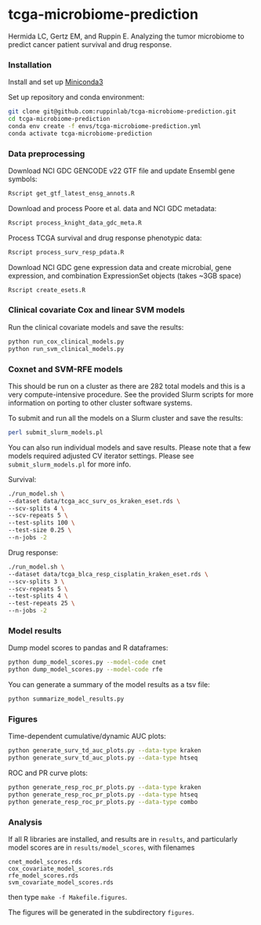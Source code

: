 # tcga-microbiome-prediction

Hermida LC, Gertz EM, and Ruppin E. Analyzing the tumor microbiome to predict
cancer patient survival and drug response.

### Installation

Install and set up [Miniconda3](https://docs.conda.io/en/latest/miniconda.html)

Set up repository and conda environment:

```bash
git clone git@github.com:ruppinlab/tcga-microbiome-prediction.git
cd tcga-microbiome-prediction
conda env create -f envs/tcga-microbiome-prediction.yml
conda activate tcga-microbiome-prediction
```

### Data preprocessing

Download NCI GDC GENCODE v22 GTF file and update Ensembl gene symbols:

```bash
Rscript get_gtf_latest_ensg_annots.R
```

Download and process Poore et al. data and NCI GDC metadata:

```bash
Rscript process_knight_data_gdc_meta.R
```

Process TCGA survival and drug response phenotypic data:

```bash
Rscript process_surv_resp_pdata.R
```

Download NCI GDC gene expression data and create microbial, gene expression,
and combination ExpressionSet objects (takes ~3GB space)

```bash
Rscript create_esets.R
```

### Clinical covariate Cox and linear SVM models

Run the clinical covariate models and save the results:

```bash
python run_cox_clinical_models.py
python run_svm_clinical_models.py
```

### Coxnet and SVM-RFE models

This should be run on a cluster as there are 282 total models and this is a
very compute-intensive procedure. See the provided Slurm scripts for more
information on porting to other cluster software systems.

To submit and run all the models on a Slurm cluster and save the results:

```bash
perl submit_slurm_models.pl
```

You can also run individual models and save results. Please note that a few
models required adjusted CV iterator settings. Please see
`submit_slurm_models.pl` for more info.

Survival:

```bash
./run_model.sh \
--dataset data/tcga_acc_surv_os_kraken_eset.rds \
--scv-splits 4 \
--scv-repeats 5 \
--test-splits 100 \
--test-size 0.25 \
--n-jobs -2
```

Drug response:

```bash
./run_model.sh \
--dataset data/tcga_blca_resp_cisplatin_kraken_eset.rds \
--scv-splits 3 \
--scv-repeats 5 \
--test-splits 4 \
--test-repeats 25 \
--n-jobs -2
```

### Model results

Dump model scores to pandas and R dataframes:

```bash
python dump_model_scores.py --model-code cnet
python dump_model_scores.py --model-code rfe
```

You can generate a summary of the model results as a tsv file:

```bash
python summarize_model_results.py
```

### Figures

Time-dependent cumulative/dynamic AUC plots:

```bash
python generate_surv_td_auc_plots.py --data-type kraken
python generate_surv_td_auc_plots.py --data-type htseq
```

ROC and PR curve plots:

```bash
python generate_resp_roc_pr_plots.py --data-type kraken
python generate_resp_roc_pr_plots.py --data-type htseq
python generate_resp_roc_pr_plots.py --data-type combo
```

### Analysis

If all R libraries are installed, and results are in `results`, and
particularly model scores are in `results/model_scores`, with filenames

    cnet_model_scores.rds
    cox_covariate_model_scores.rds
    rfe_model_scores.rds
    svm_covariate_model_scores.rds

then type `make -f Makefile.figures`.

The figures will be generated in the subdirectory `figures`.
